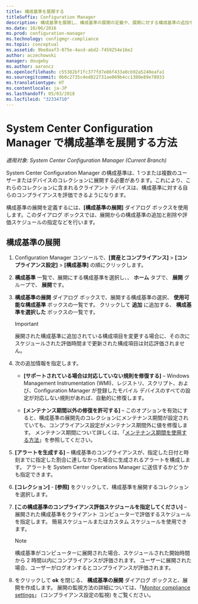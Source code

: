 ```yaml
---
title: 構成基準を展開する
titleSuffix: Configuration Manager
description: 構成基準を展開し、構成基準の展開の定義や、展開に対する構成基準の追加や削除を行います。
ms.date: 10/06/2016
ms.prod: configuration-manager
ms.technology: configmgr-compliance
ms.topic: conceptual
ms.assetid: 9be8aaf3-075e-4acd-abd2-7459254e16e2
author: aczechowski
manager: dougeby
ms.author: aaroncz
ms.openlocfilehash: c55382bf1fc377fd7e86f433a0cb92a5240eafa1
ms.sourcegitcommit: 0b0c2735c4ed822731ae069b4cc1380e89e78933
ms.translationtype: HT
ms.contentlocale: ja-JP
ms.lasthandoff: 05/03/2018
ms.locfileid: "32334710"
---
```

# <a name="how-to-deploy-configuration-baselines-in-system-center-configuration-manager"></a>System Center Configuration Manager で構成基準を展開する方法

*適用対象: System Center Configuration Manager (Current Branch)*

System Center Configuration Manager の構成基準は、1 つまたは複数のユーザーまたはデバイスのコレクションに展開する必要があります。これにより、これらのコレクションに含まれるクライアント デバイスは、構成基準に対する自らのコンプライアンスを評価できるようになります。  

構成基準の展開を定義するには、**[構成基準の展開]** ダイアログ ボックスを使用します。このダイアログ ボックスでは、展開からの構成基準の追加と削除や評価スケジュールの指定などを行います。  

## <a name="deploy-a-configuration-baseline"></a>構成基準の展開  

1.  Configuration Manager コンソールで、**[資産とコンプライアンス]** > **[コンプライアンス設定]** > **[構成基準]** の順にクリックします。  

3.  **構成基準** 一覧で、展開にする構成基準を選択し、、 **ホーム**  タブで、 **展開** グループで、 **展開**です。  

4.  **構成基準の展開**  ダイアログ ボックスで、展開する構成基準の選択、 **使用可能な構成基準**  ボックスの一覧です。 クリックして **追加** に追加する、 **構成基準を選択した**  ボックスの一覧です。  

    > [!IMPORTANT]  
    >  展開された構成基準に追加されている構成項目を変更する場合に、その次にスケジュールされた評価時間まで更新された構成項目は対応評価されません。  

5.  次の追加情報を指定します。  

    -   **[サポートされている場合は対応していない規則を修復する]** – Windows Management Instrumentation (WMI)、レジストリ、スクリプト、および、Configuration Manager が登録したモバイル デバイスのすべての設定が対応しない規則があれば、自動的に修復します。  

    -   **[メンテナンス期間以外の修復を許可する]** – このオプションを有効にすると、構成基準の展開先のコレクションにメンテナンス期間が設定されていても、コンプライアンス設定がメンテナンス期間外に値を修復します。 メンテナンス期間について詳しくは、「[メンテナンス期間を使用する方法](/sccm/core/clients/manage/collections/use-maintenance-windows)」を参照してください。  

6.  **[アラートを生成する]** – 構成基準のコンプライアンスが、指定した日付と時刻までに指定した割合に達しなかった場合に生成されるアラートを構成します。 アラートを System Center Operations Manager に送信するかどうかも指定できます。  

7.  **[コレクション]** - **[参照]** をクリックして、構成基準を展開するコレクションを選択します。  

8.  **[この構成基準のコンプライアンス評価スケジュールを指定してください]** – 展開された構成基準をクライアント コンピューターで評価するスケジュールを指定します。 簡易スケジュールまたはカスタム スケジュールを使用できます。  

    > [!NOTE]  
    >  構成基準がコンピューターに展開された場合、スケジュールされた開始時間から 2 時間以内にコンプライアンスが評価されます。 ユーザーに展開された場合、ユーザーがログオンするとコンプライアンスが評価されます。  

9. をクリックして **ok** を閉じる、 **構成基準の展開**  ダイアログ ボックスと、展開を作成します。 展開の監視方法の詳細については、「[Monitor compliance settings](/sccm/compliance/deploy-use/monitor-compliance-settings)」 (コンプライアンス設定の監視) をご覧ください。  
